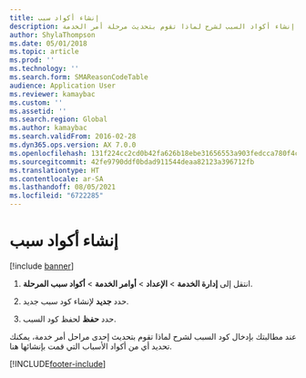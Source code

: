 ```yaml
---
title: إنشاء أكواد سبب
description: يمكنك إنشاء أكواد السبب لشرح لماذا تقوم بتحديث مرحلة أمر الخدمة.
author: ShylaThompson
ms.date: 05/01/2018
ms.topic: article
ms.prod: ''
ms.technology: ''
ms.search.form: SMAReasonCodeTable
audience: Application User
ms.reviewer: kamaybac
ms.custom: ''
ms.assetid: ''
ms.search.region: Global
ms.author: kamaybac
ms.search.validFrom: 2016-02-28
ms.dyn365.ops.version: AX 7.0.0
ms.openlocfilehash: 131f224cc2cd0b42fa626b18ebe31656553a903fedcca780f4c6f626c684fcb7
ms.sourcegitcommit: 42fe9790ddf0bdad911544deaa82123a396712fb
ms.translationtype: HT
ms.contentlocale: ar-SA
ms.lasthandoff: 08/05/2021
ms.locfileid: "6722285"
---
```

# <a name="create-reason-codes"></a>إنشاء أكواد سبب

[!include [banner](../includes/banner.md)]

1. انتقل إلى **إدارة الخدمة** \> **الإعداد** \> **أوامر الخدمة** \> **أكواد سبب المرحلة**.

1. حدد **جديد** لإنشاء كود سبب جديد.

1. حدد **حفظ** لحفظ كود السبب.

عند مطالبتك بإدخال كود السبب لشرح لماذا تقوم بتحديث إحدى مراحل أمر خدمة، يمكنك تحديد أي من أكواد الأسباب التي قمت بإنشائها هنا.

[!INCLUDE[footer-include](../../includes/footer-banner.md)]

